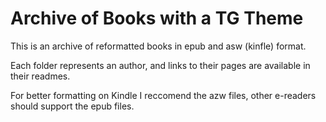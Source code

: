 # Archive of Books with a TG Theme

This is an archive of reformatted books in epub and asw (kinfle) format.

Each folder represents an author, and links to their pages are available in their readmes.

For better formatting on Kindle I reccomend the azw files, other e-readers should support the epub files. 
